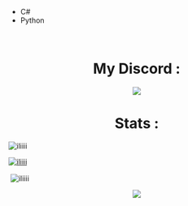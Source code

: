- C# 
- Python
 <br>


<h1 align="center">My Discord :</h1>
<p align="center"><img align="center" src="https://discord.c99.nl/widget/theme-1/852618085658787870.png">
<br>
</p>
<h1 align="center"> Stats :</h1>
 <p align="left"> <img src="https://komarev.com/ghpvc/?username=iliiii&label=Profile%20views&color=0e75b6&style=flat" alt="iliiii" /> </p>

<p align="left"> <a href="https://github.com/ryo-ma/github-profile-trophy"><img src="https://github-profile-trophy.vercel.app/?username=iliiii" alt="iliiii" /></a> </p>


<p>&nbsp;<img align="center" src="https://github-readme-stats.vercel.app/api?username=iliiii&show_icons=true&locale=en" alt="iliiii" /></p>

<p align="center"><img align="center" src="[![Top Langs]([![Top Langs](https://github-readme-stats.vercel.app/api/top-langs/?username=IlIIII&layout=compact)](https://github.com/anuraghazra/github-readme-stats))">
